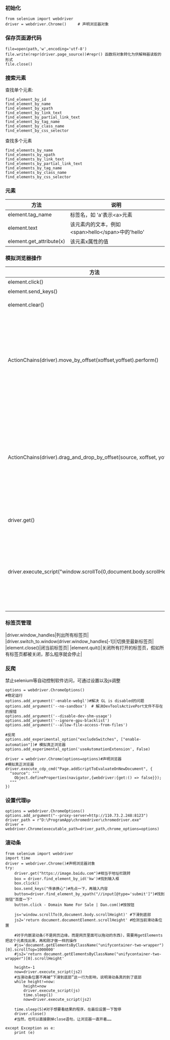 ### 初始化

```
from selenium import webdriver
driver = webdriver.Chrome()     # 声明浏览器对象
```

### 保存页面源代码

```
file=open(path,'w',encoding='utf-8')
file.write(repr(driver.page_source))#repr() 函数将对象转化为供解释器读取的形式
file.close()
```

### 搜索元素

查找单个元素:

```
find_element_by_id
find_element_by_name
find_element_by_xpath
find_element_by_link_text
find_element_by_partial_link_text
find_element_by_tag_name
find_element_by_class_name
find_element_by_css_selector
```

查找多个元素

```
find_elements_by_name
find_elements_by_xpath
find_elements_by_link_text
find_elements_by_partial_link_text
find_elements_by_tag_name
find_elements_by_class_name
find_elements_by_css_selector
```

### 元素

|方法|说明|
|--|--|
|element.tag_name|标签名，如 'a'表示\<a\>元素|
|element.text|该元素内的文本，例如\<span\>hello\</span\>中的'hello'|
|element.get_attribute(x)|该元素x属性的值|

### 模拟浏览器操作

|方法|说明|
|--|--|
|element.click()|点击|
|element.send_keys()|输入|
|element.clear()|清除输入|
|ActionChains(driver).move_by_offset(xoffset,yoffset).perform()|移动鼠标，有些网页的弹窗需要我们做移开鼠标动作|
|ActionChains(driver).drag_and_drop_by_offset(source, xoffset, yoffset)|拖拽，多用于自动解验证码。拖滚动条用js语句更方便|
|driver.get()|地址栏跳转|
|driver.execute_script("window.scrollTo(0,document.body.scrollHeight)")|执行js语句，这句的意思是将滚动条拖至底部|

### 标签页管理

|driver.window_handles|列出所有标签页|
|driver.switch_to.window(driver.window_handles[-1])|切换至最新标签页|
|element.close()|闭当前标签页|
|element.quit()|关闭所有打开的标签页，假如所有标签页都被关闭，那么程序就会停止|

### 反爬

禁止selenium等自动控制软件访问，可通过设置以及js调整

```
options = webdriver.ChromeOptions()
#稳定运行
options.add_argument('-enable-webgl')#解决 GL is disabled的问题
options.add_argument('--no-sandbox')  # 解决DevToolsActivePort文件不存在的报错
options.add_argument('--disable-dev-shm-usage') 
options.add_argument('--ignore-gpu-blacklist') 
options.add_argument('--allow-file-access-from-files') 

#反爬
options.add_experimental_option("excludeSwitches", ["enable-automation"])# 模拟真正浏览器
options.add_experimental_option('useAutomationExtension', False)

driver = webdriver.Chrome(options=options)#声明浏览器
#模拟真正浏览器
driver.execute_cdp_cmd("Page.addScriptToEvaluateOnNewDocument", {
  "source": """
    Object.defineProperties(navigator,{webdriver:{get:() => false}});
  """
})
```

### 设置代理ip

```
options = webdriver.ChromeOptions()
options.add_argument("--proxy-server=http://110.73.2.248:8123")
driver_path = r"D:\ProgramApp\chromedriver\chromedriver.exe"
driver = webdriver.Chrome(executable_path=driver_path,chrome_options=options)
```

### 滚动条

```
from selenium import webdriver
import time
driver = webdriver.Chrome()#声明浏览器对象
try:
    driver.get("https://image.baidu.com")#相当于地址栏跳转
    box = driver.find_element_by_id('kw')#找到输入框
    box.click() 
    box.send_keys("传承换心")#先点一下，再输入内容
    button=driver.find_element_by_xpath("//input[@type='submit']")#找到按钮"百度一下"
    button.click - Domain Name For Sale | Dan.com()#按按钮
    
    js='window.scrollTo(0,document.body.scrollHeight)' #下滑到底部
    js2='return document.documentElement.scrollHeight' #检测当前滑动条位置

    #对于内嵌滚动条(不是网页边缘，而是网页里面可以拖动的东西)，需要用getElements把这个元素找出来，再和刚才做一样的操作
    #js='document.getElementsByClassName("unifycontainer-two-wrapper")[0].scrollTop=1000000' 
    #js2='return document.getElementsByClassName("unifycontainer-two-wrapper")[0].scrollHeight'
    
    height=-1
    now=driver.execute_script(js2)
    #当滑动条位置不再被“下滑到底部”这一行为影响，说明滑动条真的到了底部
    while height!=now:
        height=now
        driver.execute_script(js)
        time.sleep(1)
        now=driver.execute_script(js2)
    
    time.sleep(5)#对于想要看结果的程序，在最后设置一下暂停
    driver.close()
    #当然，也可以直接删掉close语句，让浏览器一直开着……

except Exception as e:
    print (e)
```
